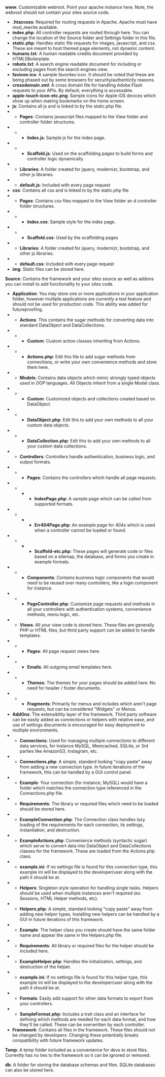**www**: Customizable webroot. Point your apache instance here. Note, the webroot should not contain your sites source code.

* **.htaccess**: Required for routing requests in Apache. Apache must have mod_rewrite available.
* **index.php**: All controller requests are routed through here. You can change the location of the Source folder and Settings folder in this file.
* **static.php**: Handles static file requests for images, javascript, and css. These are meant to host themed page elements, not dynamic content.
* **humans.txt**: A human readable credits document provided by HTML5Boilerplate.
* **robots.txt**: A search engine readable document for including or excluding pages from the search engines view.
* **favicon.ico**: A sample favorites icon. It should be noted that these are being phased out by some browsers for security/authenticity reasons.
* **crossdomain.xml**: A cross domain file for handling Adobe Flash requests to your APIs. By default, everything is accessable.
* **apple-touch-icon-etc.png**: Sample icons for Apple iOS devices which show up when making bookmarks on the home screen.
* **js**: Contains all js and is linked to by the static.php file.
* * **Pages**: Contains javascript files mapped to the View folder and controller folder structures.
* * * **Index.js**: Sample js for the index page.
* * * **Scaffold.js**: Used on the scaffolding pages to build forms and controller logic dynamically.
* * **Libraries**: A folder created for jquery, modernizr, bootstrap, and other js libraries. 
* * **default.js**: Included with every page request
* **css**: Contains all css and is linked to by the static.php file
* * **Pages**: Contains css files mapped to the View folder an  d controller folder structures.
* * * **Index.css**: Sample style for the index page.
* * * **Scaffold.css**: Used by the scaffolding pages
* * **Libraries**: A folder created for jquery, modernizr, bootstrap, and other js libraries. 
* * **default.css**: Included with every page request
* **img**: Static files can be stored here. 

**Source**: Contains the framework and your sites source as well as addons you can install to add functionality to your sites code.

* **Application**: You may store one or more applications in your application folder, however multiple applications are currently a test feature and should not be used for production code. This ability was added for futureproofing.
* * **Actions**: This contains the sugar methods for converting data into standard DataObject and DataCollections.
* * * **Custom**: Custom action classes inheriting from Actions.
* * * **Actions.php**: Edit this file to add sugar methods from connections, or write your own convenience methods and store them here.
* * **Models**: Contains data objects which mimic strongly typed objects used in OOP languages. All Objects inherit from a single Model class.
* * * **Custom**: Customized objects and collections created based on DataObject.
* * * **DataObject.php**: Edit this to add your own methods to all your custom data objects.
* * * **DataCollection.php**: Edit this to add your own methods to all your custom data collections.
* * **Controllers**: Controllers handle authentication, business logic, and output formats.
* * * **Pages**: Contains the controllers which handle all page requests.
* * * * **IndexPage.php**: A sample page which can be called from supported formats.
* * * * **Err404Page.php**: An example page for 404s which is used when a controller cannot be loaded or found.
* * * * **Scaffold-etc.php**: These pages will generate code or files based on a sitemap, the database, and forms you create in example formats.
* * * **Components**: Contains business logic components that would need to be reused over many controllers, like a login component for instance.
* * * **PageController.php**: Customize page requests and methods in all your controllers with authentication systems, convenience methods, menu logic, etc.
* * **Views**: All your view code is stored here. These files are generally PHP or HTML files, but third party support can be added to handle templates.
* * * **Pages**: All page request views here.
* * * **Emails**: All outgoing email templates here.
* * * **Themes**: The themes for your pages should be added here. No need for header / footer documents.
* * * **Fragments**: Primarily for menus and includes which aren't page requests, but can be considered "Widgets" or Menus.
* **AddOns**: The extensibility layer of the framework. Third party software can be easily added as connections or helpers with relative ease, and use of settings documents is encouraged for easy deployment to multiple environments.
* * **Connections**: Used for managing multiple connections to different data services, for instance MySQL, Memcached, SQLite, or 3rd parties like AmazonS3, Instagram, etc.
* * **Connections.php**: A simple, standard looking "copy paste" away from adding a new connection type. In future iterations of the framework, this can be handled by a GUI control panel.
* * **Example**: Your connection (for instance, MySQL) would have a folder which matches the connection type referenced in the Connections.php file.
* * **Requirements**: The library or required files which need to be loaded should be stored here.
* * **ExampleConnection.php**: The Connection class handles lazy loading of the requirements for each connection, its settings, instantiation, and destruction.
* * **ExampleActions.php**: Convenience methods (syntactic sugar) which serve to convert data into DataObject and DataCollections classes for the framework. These are loaded from the Actions.php class.
* * **example.ini**: If no settings file is found for this connection type, this example ini will be displayed to the developer/user along with the path it should be at.
* * **Helpers**: Singleton style operation for handling single tasks. Helpers should be used when multiple instances aren't required (ex: Sessions, HTML Helper methods, etc).
* * **Helpers.php**: A simple, standard looking "copy paste" away from adding new helper types. Installing new helpers can be handled by a GUI in future iterations of this framework.
* * **Example**: The helper class you create should have the same folder name and appear the same in the Helpers.php file.
* * **Requirements**: All library or required files for the helper should be included here.
* * **ExampleHelper.php**: Handles the initialization, settings, and destruction of the helper.
* * **example.ini**: If no settings file is found for this helper type, this example ini will be displayed to the developer/user along with the path it should be at.
* * **Formats**: Easily add support for other data formats to export from your controllers. 
* * **SampleFormat.php**: Includes a trait class and an interface for defining which methods are needed for each data format, and how they'll be called. These can be overwritten by each controller.
* **Framework**: Contains all files in the framework. These files should not be changed by developers. Changing these potentially breaks compatibility with future framework updates.

**Temp**: A temp folder included as a convenience for devs to store files. Currently has no ties to the framework so it can be ignored or removed.

**db**: A folder for storing the database schemas and files. SQLite databases can also be stored here.

